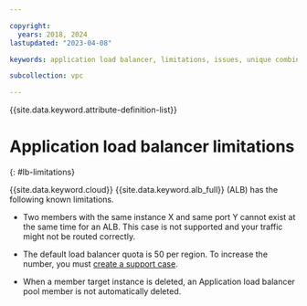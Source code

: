 ```yaml
---

copyright:
  years: 2018, 2024
lastupdated: "2023-04-08"

keywords: application load balancer, limitations, issues, unique combinations, mapping, listener, pool, port

subcollection: vpc

---
```


{{site.data.keyword.attribute-definition-list}}

# Application load balancer limitations
{: #lb-limitations}

{{site.data.keyword.cloud}} {{site.data.keyword.alb_full}} (ALB) has the following known limitations.

* Two members with the same instance X and same port Y cannot exist at the same time for an ALB. This case is not supported and your traffic might not be routed correctly.

* The default load balancer quota is 50 per region. To increase the number, you must [create a support case](/docs/get-support?topic=get-support-open-case).

* When a member target instance is deleted, an Application load balancer pool member is not automatically deleted.